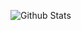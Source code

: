 ![Github Stats](https://github-readme-stats.vercel.app/api?username=zyjaa&show_icons=true&theme=dark&count_private=true)
